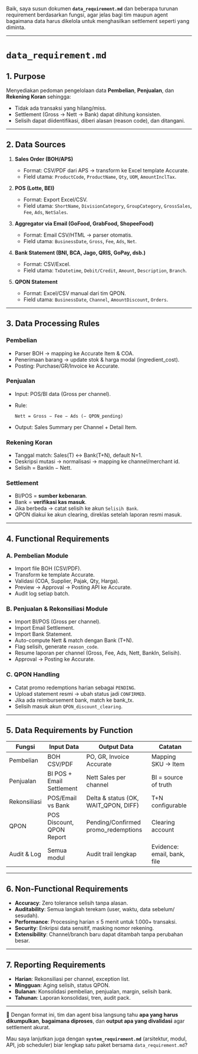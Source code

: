 Baik, saya susun dokumen **`data_requirement.md`** dan beberapa turunan requirement berdasarkan fungsi, agar jelas bagi tim maupun agent bagaimana data harus dikelola untuk menghasilkan settlement seperti yang diminta.

---

# `data_requirement.md`

## 1. Purpose

Menyediakan pedoman pengelolaan data **Pembelian**, **Penjualan**, dan **Rekening Koran** sehingga:

* Tidak ada transaksi yang hilang/miss.
* Settlement (Gross → Nett → Bank) dapat dihitung konsisten.
* Selisih dapat diidentifikasi, diberi alasan (reason code), dan ditangani.

---

## 2. Data Sources

1. **Sales Order (BOH/APS)**

   * Format: CSV/PDF dari APS → transform ke Excel template Accurate.
   * Field utama: `ProductCode`, `ProductName`, `Qty`, `UOM`, `AmountInclTax`.

2. **POS (Lotte, BEI)**

   * Format: Export Excel/CSV.
   * Field utama: `ShortName`, `DivisionCategory`, `GroupCategory`, `GrossSales`, `Fee`, `Ads`, `NetSales`.

3. **Aggregator via Email (GoFood, GrabFood, ShopeeFood)**

   * Format: Email CSV/HTML → parser otomatis.
   * Field utama: `BusinessDate`, `Gross`, `Fee`, `Ads`, `Net`.

4. **Bank Statement (BNI, BCA, Jago, QRIS, GoPay, dsb.)**

   * Format: CSV/Excel.
   * Field utama: `TxDatetime`, `Debit/Credit`, `Amount`, `Description`, `Branch`.

5. **QPON Statement**

   * Format: Excel/CSV manual dari tim QPON.
   * Field utama: `BusinessDate`, `Channel`, `AmountDiscount`, `Orders`.

---

## 3. Data Processing Rules

### Pembelian

* Parser BOH → mapping ke Accurate Item & COA.
* Penerimaan barang → update stok & harga modal (ingredient\_cost).
* Posting: Purchase/GR/Invoice ke Accurate.

### Penjualan

* Input: POS/BI data (Gross per channel).
* Rule:

  ```
  Nett = Gross − Fee − Ads (− QPON_pending)
  ```
* Output: Sales Summary per Channel + Detail Item.

### Rekening Koran

* Tanggal match: Sales(T) ↔ Bank(T+N), default N=1.
* Deskripsi mutasi → normalisasi → mapping ke channel/merchant id.
* Selisih = BankIn − Nett.

### Settlement

* BI/POS = **sumber kebenaran**.
* Bank = **verifikasi kas masuk**.
* Jika berbeda → catat selisih ke akun `Selisih Bank`.
* QPON diakui ke akun clearing, direklas setelah laporan resmi masuk.

---

## 4. Functional Requirements

### A. Pembelian Module

* Import file BOH (CSV/PDF).
* Transform ke template Accurate.
* Validasi (COA, Supplier, Pajak, Qty, Harga).
* Preview → Approval → Posting API ke Accurate.
* Audit log setiap batch.

### B. Penjualan & Rekonsiliasi Module

* Import BI/POS (Gross per channel).
* Import Email Settlement.
* Import Bank Statement.
* Auto-compute Nett & match dengan Bank (T+N).
* Flag selisih, generate `reason_code`.
* Resume laporan per channel (Gross, Fee, Ads, Nett, BankIn, Selisih).
* Approval → Posting ke Accurate.

### C. QPON Handling

* Catat promo redemptions harian sebagai `PENDING`.
* Upload statement resmi → ubah status jadi `CONFIRMED`.
* Jika ada reimbursement bank, match ke bank\_tx.
* Selisih masuk akun `QPON_discount_clearing`.

---

## 5. Data Requirements by Function

| Fungsi       | Input Data                | Output Data                           | Catatan                     |
| ------------ | ------------------------- | ------------------------------------- | --------------------------- |
| Pembelian    | BOH CSV/PDF               | PO, GR, Invoice Accurate              | Mapping SKU → Item          |
| Penjualan    | BI POS + Email Settlement | Nett Sales per channel                | BI = source of truth        |
| Rekonsiliasi | POS/Email vs Bank         | Delta & status (OK, WAIT\_QPON, DIFF) | T+N configurable            |
| QPON         | POS Discount, QPON Report | Pending/Confirmed promo\_redemptions  | Clearing account            |
| Audit & Log  | Semua modul               | Audit trail lengkap                   | Evidence: email, bank, file |

---

## 6. Non-Functional Requirements

* **Accuracy**: Zero tolerance selisih tanpa alasan.
* **Auditability**: Semua langkah terekam (user, waktu, data sebelum/ sesudah).
* **Performance**: Processing harian ≤ 5 menit untuk 1.000+ transaksi.
* **Security**: Enkripsi data sensitif, masking nomor rekening.
* **Extensibility**: Channel/branch baru dapat ditambah tanpa perubahan besar.

---

## 7. Reporting Requirements

* **Harian**: Rekonsiliasi per channel, exception list.
* **Mingguan**: Aging selisih, status QPON.
* **Bulanan**: Konsolidasi pembelian, penjualan, margin, selisih bank.
* **Tahunan**: Laporan konsolidasi, tren, audit pack.

---

📌 Dengan format ini, tim dan agent bisa langsung tahu **apa yang harus dikumpulkan**, **bagaimana diproses**, dan **output apa yang divalidasi** agar settlement akurat.

Mau saya lanjutkan juga dengan **`system_requirement.md`** (arsitektur, modul, API, job scheduler) biar lengkap satu paket bersama `data_requirement.md`?
